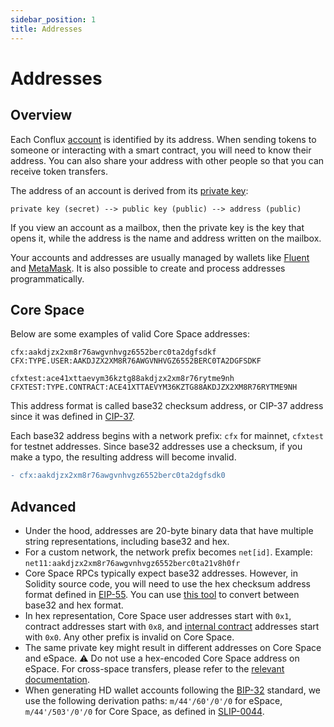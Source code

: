 ```yaml
---
sidebar_position: 1
title: Addresses
---
```


# Addresses

## Overview

Each Conflux [account](https://hackmd.io/@thegaram/rymwcvajq) is identified by its address. When sending tokens to someone or interacting with a smart contract, you will need to know their address. You can also share your address with other people so that you can receive token transfers.

The address of an account is derived from its [private key](https://hackmd.io/@thegaram/rymwcvajq):

```
private key (secret) --> public key (public) --> address (public)
```

If you view an account as a mailbox, then the private key is the key that opens it, while the address is the name and address written on the mailbox.

Your accounts and addresses are usually managed by wallets like [Fluent](https://fluentwallet.com/) and [MetaMask](https://metamask.io/). It is also possible to create and process addresses programmatically.

## Core Space

Below are some examples of valid Core Space addresses:

```
cfx:aakdjzx2xm8r76awgvnhvgz6552berc0ta2dgfsdkf
CFX:TYPE.USER:AAKDJZX2XM8R76AWGVNHVGZ6552BERC0TA2DGFSDKF

cfxtest:ace41xttaevym36kztg88akdjzx2xm8r76rytme9nh
CFXTEST:TYPE.CONTRACT:ACE41XTTAEVYM36KZTG88AKDJZX2XM8R76RYTME9NH
```

This address format is called base32 checksum address, or CIP-37 address since it was defined in [CIP-37](https://github.com/Conflux-Chain/CIPs/blob/master/CIPs/cip-37.md).

Each base32 address begins with a network prefix: ```cfx``` for mainnet, ```cfxtest``` for testnet addresses. Since base32 addresses use a checksum, if you make a typo, the resulting address will become invalid.

```diff
- cfx:aakdjzx2xm8r76awgvnhvgz6552berc0ta2dgfsdk0
```

## Advanced

- Under the hood, addresses are 20-byte binary data that have multiple string representations, including base32 and hex.
- For a custom network, the network prefix becomes ```net[id]```. Example: ```net11:aakdjzx2xm8r76awgvnhvgz6552berc0ta21v8h0fr```
- Core Space RPCs typically expect base32 addresses. However, in Solidity source code, you will need to use the hex checksum address format defined in [EIP-55](https://eips.ethereum.org/EIPS/eip-55). You can use [this tool](https://confluxscan.io/address-converter) to convert between base32 and hex format.
- In hex representation, Core Space user addresses start with ```0x1```, contract addresses start with ```0x8```, and [internal contract](https://hackmd.io/@thegaram/rymwcvajq) addresses start with ```0x0```. Any other prefix is invalid on Core Space.
- The same private key might result in different addresses on Core Space and eSpace. ⚠️ Do not use a hex-encoded Core Space address on eSpace. For cross-space transfers, please refer to the [relevant documentation](https://hackmd.io/@thegaram/rymwcvajq).
- When generating HD wallet accounts following the [BIP-32](https://github.com/bitcoin/bips/blob/master/bip-0032.mediawiki) standard, we use the following derivation paths: ```m/44'/60'/0'/0``` for eSpace, ```m/44'/503'/0'/0``` for Core Space, as defined in [SLIP-0044](https://github.com/satoshilabs/slips/blob/master/slip-0044.md).
